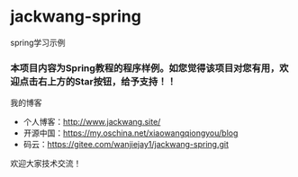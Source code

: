 # jackwang-spring
spring学习示例

### 本项目内容为Spring教程的程序样例。如您觉得该项目对您有用，欢迎点击右上方的Star按钮，给予支持！！

我的博客
 - 个人博客：http://www.jackwang.site/
 - 开源中国：https://my.oschina.net/xiaowangqiongyou/blog
 - 码云：https://gitee.com/wanjiejay1/jackwang-spring.git

欢迎大家技术交流！